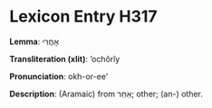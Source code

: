 # Lexicon Entry H317

**Lemma**: אׇחֳרִי

**Transliteration (xlit)**: ʼochŏrîy

**Pronunciation**: okh-or-ee'

**Description**:
(Aramaic) from אַחַר; other; (an-) other.
